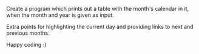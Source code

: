 Create a program which prints out a table with the month's calendar in it, when the month and year is given as input.

Extra points for highlighting the current day and providing links to next and previous months. 

Happy coding :) 